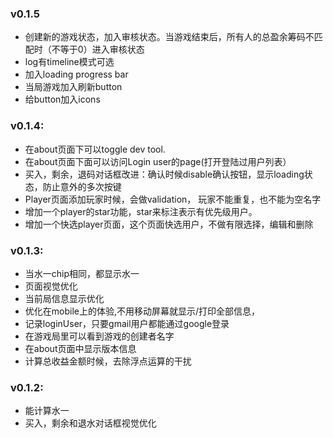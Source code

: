 ### v0.1.5
- 创建新的游戏状态，加入审核状态。当游戏结束后，所有人的总盈余筹码不匹配时（不等于0）进入审核状态
- log有timeline模式可选
- 加入loading progress bar
- 当局游戏加入刷新button
- 给button加入icons
  


### v0.1.4:
- 在about页面下可以toggle dev tool.
- 在about页面下面可以访问Login user的page(打开登陆过用户列表）
- 买入，剩余，退码对话框改进：确认时候disable确认按钮，显示loading状态，防止意外的多次按键
- Player页面添加玩家时候，会做validation， 玩家不能重复，也不能为空名字
- 增加一个player的star功能，star来标注表示有优先级用户。
- 增加一个快选player页面，这个页面快选用户，不做有限选择，编辑和删除

### v0.1.3: 
- 当水一chip相同，都显示水一
- 页面视觉优化
- 当前局信息显示优化
- 优化在mobile上的体验,不用移动屏幕就显示/打印全部信息，
- 记录loginUser，只要gmail用户都能通过google登录
- 在游戏局里可以看到游戏的创建者名字
- 在about页面中显示版本信息
- 计算总收益金额时候，去除浮点运算的干扰
  
  
### v0.1.2: 
- 能计算水一
- 买入，剩余和退水对话框视觉优化
